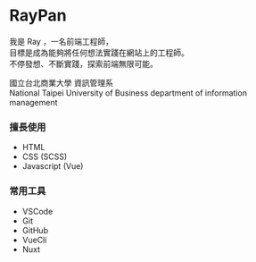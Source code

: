 # RayPan  

我是 Ray ，一名前端工程師，  
目標是成為能夠將任何想法實踐在網站上的工程師。  
不停發想、不斷實踐，探索前端無限可能。  

國立台北商業大學 資訊管理系  
National Taipei University of Business department of information management

### 擅長使用
 - HTML
 - CSS (SCSS)
 - Javascript (Vue)
### 常用工具
 - VSCode
 - Git
 - GitHub
 - VueCli
 - Nuxt
